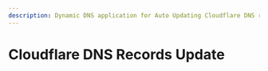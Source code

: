```yaml
---
description: Dynamic DNS application for Auto Updating Cloudflare DNS records.
---
```


# Cloudflare DNS Records Update

